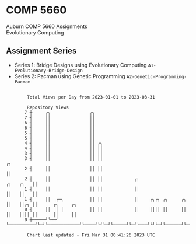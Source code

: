 # COMP 5660
Auburn COMP 5660 Assignments  
Evolutionary Computing

## Assignment Series
- Series 1: Bridge Designs using Evolutionary Computing `A1-Evolutionary-Bridge-Design`
- Series 2: Pacman using Genetic Programming `A2-Genetic-Programming-Pacman`

```

        Total Views per Day from 2023-01-01 to 2023-03-31

        Repository Views
       7 ┼     ╭╮               ╭╮
       7 ┤     ││               ││
       6 ┤     ││               ││
       6 ┤     ││               ││
       5 ┤     ││               ││
       5 ┤     ││               ││
       4 ┤     ││               ││ ╭╮
       4 ┤     ││               ││ ││
       3 ┤     ││               ││ ││
       3 ┤     ││               ││ ││                                           ╭╮
       2 ┤     ││               ││ ││                                           ││
       2 ┤     ││               ││ ││            ╭╮                   ╭╮   ╭╮   ││
       1 ┤     ││               ││ ││            ││                   ││   ││   ││
       1 ┤     ││  ╭─╮          ││ ││            ││    ╭╮╭╮ ╭╮     ╭╮ ││   ││╭╮ ││      ╭╮     ╭╮
       0 ┤     ││  │ │          ││ ││            ││    ││││ ││     ││ ││   ││││ ││      ││     ││
       0 ┼─────╯╰──╯ ╰──────────╯╰─╯╰────────────╯╰────╯╰╯╰─╯╰─────╯╰─╯╰───╯╰╯╰─╯╰──────╯╰─────╯╰──

        Chart last updated - Fri Mar 31 00:41:26 2023 UTC
        
```

